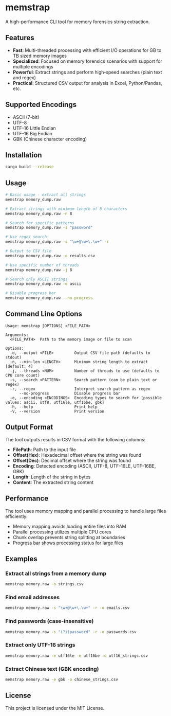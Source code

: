 # memstrap

A high-performance CLI tool for memory forensics string extraction.

## Features

- **Fast**: Multi-threaded processing with efficient I/O operations for GB to TB sized memory images
- **Specialized**: Focused on memory forensics scenarios with support for multiple encodings
- **Powerful**: Extract strings and perform high-speed searches (plain text and regex)
- **Practical**: Structured CSV output for analysis in Excel, Python/Pandas, etc.

## Supported Encodings

- ASCII (7-bit)
- UTF-8
- UTF-16 Little Endian
- UTF-16 Big Endian
- GBK (Chinese character encoding)

## Installation

```bash
cargo build --release
```

## Usage

```bash
# Basic usage - extract all strings
memstrap memory_dump.raw

# Extract strings with minimum length of 8 characters
memstrap memory_dump.raw -n 8

# Search for specific patterns
memstrap memory_dump.raw -s "password"

# Use regex search
memstrap memory_dump.raw -s "\w+@\w+\.\w+" -r

# Output to CSV file
memstrap memory_dump.raw -o results.csv

# Use specific number of threads
memstrap memory_dump.raw -j 8

# Search only ASCII strings
memstrap memory_dump.raw -e ascii

# Disable progress bar
memstrap memory_dump.raw --no-progress
```

## Command Line Options

```
Usage: memstrap [OPTIONS] <FILE_PATH>

Arguments:
  <FILE_PATH>  Path to the memory image or file to scan

Options:
  -o, --output <FILE>         Output CSV file path (defaults to stdout)
  -n, --min-len <LENGTH>      Minimum string length to extract [default: 4]
  -j, --threads <NUM>         Number of threads to use (defaults to CPU core count)
  -s, --search <PATTERN>      Search pattern (can be plain text or regex)
  -r, --regex                 Interpret search pattern as regex
      --no-progress           Disable progress bar
  -e, --encoding <ENCODINGS>  Encoding types to search for [possible values: ascii, utf8, utf16le, utf16be, gbk]
  -h, --help                  Print help
  -V, --version               Print version
```

## Output Format

The tool outputs results in CSV format with the following columns:

- **FilePath**: Path to the input file
- **Offset(Hex)**: Hexadecimal offset where the string was found
- **Offset(Dec)**: Decimal offset where the string was found
- **Encoding**: Detected encoding (ASCII, UTF-8, UTF-16LE, UTF-16BE, GBK)
- **Length**: Length of the string in bytes
- **Content**: The extracted string content

## Performance

The tool uses memory mapping and parallel processing to handle large files efficiently:

- Memory mapping avoids loading entire files into RAM
- Parallel processing utilizes multiple CPU cores
- Chunk overlap prevents string splitting at boundaries
- Progress bar shows processing status for large files

## Examples

### Extract all strings from a memory dump
```bash
memstrap memory.raw -o strings.csv
```

### Find email addresses
```bash
memstrap memory.raw -s "\w+@\w+\.\w+" -r -o emails.csv
```

### Find passwords (case-insensitive)
```bash
memstrap memory.raw -s "(?i)password" -r -o passwords.csv
```

### Extract only UTF-16 strings
```bash
memstrap memory.raw -e utf16le -e utf16be -o utf16_strings.csv
```

### Extract Chinese text (GBK encoding)
```bash
memstrap memory.raw -e gbk -o chinese_strings.csv
```

## License

This project is licensed under the MIT License.
